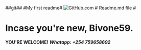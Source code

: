 ##git##
#My first readme#
![GitHub.com](https://avatars.githubusercontent.com/u/135020203?s=400&u=25c20980ef86f9a42847771c2d1160e671fd8de8&v=4) # Readme.md file #
# Incase you're new, Bivone59. #
**YOU'RE WELCOME!**
***Whatapp: +254 759658692***
